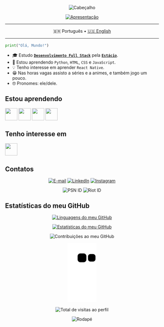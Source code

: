 <div align= "center"> 

![Cabeçalho](https://capsule-render.vercel.app/api?type=waving&color=006ae0&height=150&section=header)
  
[![Apresentação](https://readme-typing-svg.demolab.com/?lines=Olá,+meu+nome+é+Emanuel!+👋🏼;Bem-vindo+ao+meu+GitHub!&center=true)](https://git.io/typing-svg)

---

🇧🇷 Português • [🇺🇸 English](./README-en_US.md)

---

</div>

```python
print("Olá, Mundo!")
```
- 🎓 Estudo [**`Desenvolvimento Full Stack`**](https://github.com/guedesert/desenvolvimento-full-stack) pela [**`Estácio`**](https://estacio.br/inscricao/formulario?cod_agente=14369444&u=177546).
- 🌱 Estou aprendendo `Python`, `HTML`, `CSS` e `JavaScript`.
- 💡 Tenho interesse em aprender `React Native`.
- 😁 Nas horas vagas assisto a séries e a animes, e também jogo um pouco.
- 🤓 Pronomes: ele/dele.

## Estou aprendendo

<img src="https://cdn.jsdelivr.net/gh/devicons/devicon/icons/python/python-original.svg" width="40" height="40" /> <img src="https://cdn.jsdelivr.net/gh/devicons/devicon/icons/html5/html5-original.svg" width="40" height="40" /> <img src="https://cdn.jsdelivr.net/gh/devicons/devicon/icons/css3/css3-original.svg" width="40" height="40" /> <img src="https://cdn.jsdelivr.net/gh/devicons/devicon/icons/javascript/javascript-original.svg" width="40" height="40" />

## Tenho interesse em

<img src="https://cdn.jsdelivr.net/gh/devicons/devicon/icons/react/react-original.svg" width="40" height="40" />

## Contatos

<div align= "center"> 

[![E-mail](https://img.shields.io/badge/-Email-c71610?style=for-the-badge&logo=gmail&logoColor=white)](mailto:guedesert@gmail.com) [![LinkedIn](https://img.shields.io/badge/-LinkedIn-0A66C2?style=for-the-badge&logo=linkedin)](https://www.linkedin.com/in/guedesert) [![Instagram](https://img.shields.io/badge/-Instagram-E1306C?style=for-the-badge&logo=instagram&logoColor=white)](https://instagram.com/guedesert)

![PSN ID](https://img.shields.io/badge/-guedesert-00439C?style=for-the-badge&logo=playstation) ![Riot ID](https://img.shields.io/badge/-guedesert%231802-F12B15?style=for-the-badge&logo=riot-games)
  
</div>


## Estatísticas do meu GitHub

<div align= "center"> 

[![Linguagens do meu GitHub](https://github-readme-stats.vercel.app/api/top-langs?username=guedesert&show_icons=true&theme=tokyonight&hide_border=true&layout=compact)](https://github.com/anuraghazra/github-readme-stats)

[![Estatísticas do meu GitHub](https://github-readme-stats.vercel.app/api?username=guedesert&show_icons=true&theme=tokyonight&hide_border=true)](https://github.com/anuraghazra/github-readme-stats)

![Contribuições ao meu GitHub](https://github-readme-streak-stats.herokuapp.com/?user=guedesert&theme=tokyonight&hide_border=true)

![Jogo da cobrinha com as contribuições ao meu GitHub](https://github.com/guedesert/guedesert/blob/output/github-contribution-grid-snake.svg)

![Total de visitas ao perfil](https://profile-counter.glitch.me/guedesert/count.svg)

![Rodapé](https://capsule-render.vercel.app/api?type=waving&color=006ae0&height=125&section=footer)
  
</div>
